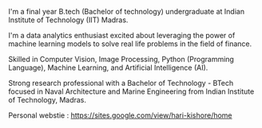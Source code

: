 I'm a final year B.tech (Bachelor of technology) undergraduate at Indian Institute of Technology (IIT) Madras.

I'm a data analytics enthusiast excited about leveraging the power of machine learning models to solve real life problems in the field of finance.

Skilled in Computer Vision, Image Processing, Python (Programming Language), Machine Learning, and Artificial Intelligence (AI).

Strong research professional with a Bachelor of Technology - BTech focused in Naval Architecture and Marine Engineering from Indian Institute of Technology, Madras.

Personal webstie : https://sites.google.com/view/hari-kishore/home
<!---
harikishorep122/harikishorep122 is a ✨ special ✨ repository because its `README.md` (this file) appears on your GitHub profile.
You can click the Preview link to take a look at your changes.
--->

